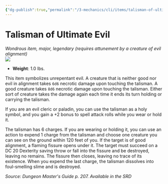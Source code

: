 ```yaml
---
{"dg-publish":true,"permalink":"/3-mechanics/cli/items/talisman-of-ultimate-evil/","tags":["ttrpg-cli/compendium/src/5e/dmg","ttrpg-cli/item/attunement/required","ttrpg-cli/item/rarity/legendary","ttrpg-cli/item/tier/major"]}
---
```


# Talisman of Ultimate Evil
*Wondrous item, major, legendary (requires attunement by a creature of evil alignment)*  
![](3-Mechanics/CLI/items/img/talisman-of-ultimate-evil.webp#right)

- **Weight**: 1.0 lbs.

This item symbolizes unrepentant evil. A creature that is neither good nor evil in alignment takes `6d6` necrotic damage upon touching the talisman. A good creature takes `8d6` necrotic damage upon touching the talisman. Either sort of creature takes the damage again each time it ends its turn holding or carrying the talisman.

If you are an evil cleric or paladin, you can use the talisman as a holy symbol, and you gain a +2 bonus to spell attack rolls while you wear or hold it.

The talisman has 6 charges. If you are wearing or holding it, you can use an action to expend 1 charge from the talisman and choose one creature you can see on the ground within 120 feet of you. If the target is of good alignment, a flaming fissure opens under it. The target must succeed on a DC 20 Dexterity saving throw or fall into the fissure and be destroyed, leaving no remains. The fissure then closes, leaving no trace of its existence. When you expend the last charge, the talisman dissolves into foul-smelling slime and is destroyed.

*Source: Dungeon Master's Guide p. 207. Available in the <span title='Systems Reference Document (5.1)'>SRD</span>*